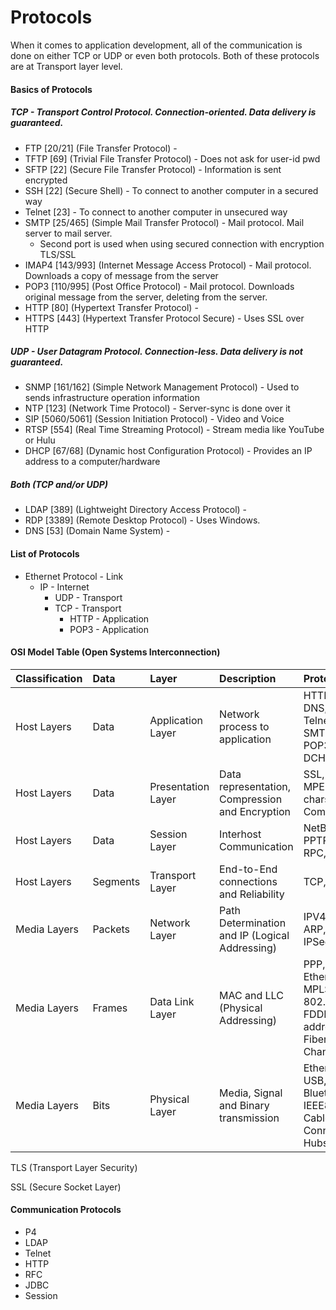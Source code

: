 # Protocols

When it comes to application development, all of the communication is done on either TCP or UDP or even both protocols. Both of these protocols are at Transport layer level.

#### Basics of Protocols

##### TCP - Transport Control Protocol. Connection-oriented. Data delivery is guaranteed.

* FTP \[20/21\] \(File Transfer Protocol\) - 
* TFTP \[69\] \(Trivial File Transfer Protocol\) - Does not ask for user-id pwd
* SFTP \[22\] \(Secure File Transfer Protocol\) - Information is sent encrypted
* SSH \[22\] \(Secure Shell\) - To connect to another computer in a secured way
* Telnet \[23\] - To connect to another computer in unsecured way
* SMTP \[25/465\] \(Simple Mail Transfer Protocol\) - Mail protocol. Mail server to mail server.
  * Second port is used when using secured connection with encryption TLS/SSL
* IMAP4 \[143/993\] \(Internet Message Access Protocol\) - Mail protocol. Downloads a copy of message from the server
* POP3 \[110/995\] \(Post Office Protocol\) - Mail protocol. Downloads original message from the server, deleting from the server.
* HTTP \[80\] \(Hypertext Transfer Protocol\) - 
* HTTPS \[443\] \(Hypertext Transfer Protocol Secure\) - Uses SSL over HTTP

##### UDP - User Datagram Protocol. Connection-less. Data delivery is not guaranteed.

* SNMP \[161/162\] \(Simple Network Management Protocol\) - Used to sends infrastructure operation information
* NTP \[123\] \(Network Time Protocol\) - Server-sync is done over it
* SIP \[5060/5061\] \(Session Initiation Protocol\) - Video and Voice
* RTSP \[554\] \(Real Time Streaming Protocol\) - Stream media like YouTube or Hulu
* DHCP \[67/68\] \(Dynamic host Configuration Protocol\) - Provides an IP address to a computer/hardware

##### Both \(TCP and/or UDP\)

* LDAP \[389\] \(Lightweight Directory Access Protocol\) - 
* RDP \[3389\] \(Remote Desktop Protocol\) - Uses Windows. 
* DNS \[53\] \(Domain Name System\) - 

#### List of Protocols

* Ethernet Protocol - Link
  * IP - Internet
    * UDP - Transport
    * TCP - Transport
      * HTTP - Application
      * POP3 - Application

#### OSI Model Table \(Open Systems Interconnection\)

| Classification | Data | Layer | Description | Protocols |
| :--- | :--- | :--- | :--- | :--- |
| Host Layers | Data | Application Layer | Network process to application | HTTP, FTP, DNS, SNMP, Telnet, SMTP, IMAP, POP3, DCHP, PING |
| Host Layers | Data | Presentation Layer | Data representation, Compression and Encryption | SSL, TLS, MPEG, ASCII chars, Compression |
| Host Layers | Data | Session Layer | Interhost Communication | NetBIOS, PPTP, SAP, RPC, SQL |
| Host Layers | Segments | Transport Layer | End-to-End connections and Reliability | TCP, UDP |
| Media Layers | Packets | Network Layer | Path Determination and IP \(Logical Addressing\) | IPV4, IPV6, ARP, ICMP, IPSec, MPLS |
| Media Layers | Frames | Data Link Layer | MAC and LLC \(Physical Addressing\) | PPP, ATM, Ethernet, MPLS, 802.1x, FDDI, MAC address, Fiber Channel |
| Media Layers | Bits | Physical Layer | Media, Signal and Binary transmission | Ethernet, USB, Bluetooth, IEEE802.11, Cables, Connectors, Hubs |

TLS \(Transport Layer Security\)

SSL \(Secure Socket Layer\)

#### Communication Protocols

* P4
* LDAP
* Telnet
* HTTP
* RFC
* JDBC
* Session



